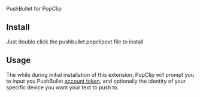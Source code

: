 PushBullet for PopClip

## Install

Just double click the pushbullet.popclipext file to install

## Usage

The while during initial installation of this extension, PopClip will prompt you to input you PushBullet [account token](https://www.pushbullet.com/#settings), and optionally the identity of your specific device you want your text to push to.
